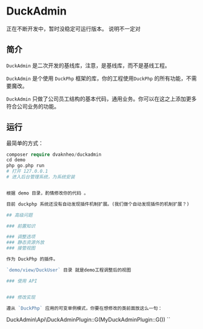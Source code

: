 # DuckAdmin
正在不断开发中，暂时没稳定可运行版本。
说明不一定对
## 简介

`DuckAdmin` 是二次开发的基线库，注意，是基线库，而不是基线工程。

`DuckAdmin` 是个使用 `DuckPhp` 框架的库，你的工程使用`DuckPhp` 的所有功能，不需要魔改。

`DuckAdmin` 只做了公司员工结构的基本代码，通用业务。你可以在这之上添加更多符合公司业务的功能。


## 运行

最简单的方式：

```php
composer require dvaknheo/duckadmin
cd demo
php go.php run
# 打开 127.0.0.1
# 进入后台管理系统，为系统安装


根据 demo 目录，酌情修改你的代码 。

目前 duckphp 系统还没有自动发现插件机制扩展。(我们做个自动发现插件的机制扩展？)

## 高级问题

### 前置知识

### 调整选项
### 静态资源外放
### 接管视图

作为 DuckPhp 的插件。

`demo/view/DuckUser` 目录 就是demo工程调整后的视图

### 使用 API


### 修改实现

遵从 `DuckPhp` 应用的可变单例模式，你要在想修改的类前面放这么一句：

```
DuckAdmin\Api\DuckAdminPlugin::G(MyDuckAdminPlugin::G())
``
